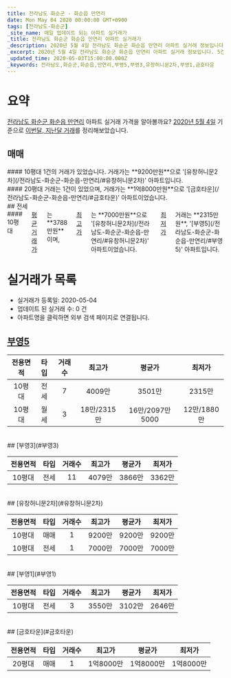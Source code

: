 ```yaml
---
title: 전라남도 화순군 - 화순읍 만연리
date: Mon May 04 2020 00:00:00 GMT+0900
tags: [전라남도-화순군]
_site_name: 매일 업데이트 되는 아파트 실거래가
_title: 전라남도 화순군 화순읍 만연리 아파트 실거래가
_description: 2020년 5월 4일 전라남도 화순군 화순읍 만연리 아파트 실거래 정보입니다. 5건 아파트 정보가 있습니다.
_excerpt: 2020년 5월 4일 전라남도 화순군 화순읍 만연리 아파트 실거래 정보입니다. 5건 아파트 정보가 있습니다.
_updated_time: 2020-05-03T15:00:00.000Z
_keywords: 전라남도,화순군,화순읍,만연리,부영5,부영3,유창허니문2차,부영1,금호타운
---
```





# 요약
<ins>전라남도 화순군 화순읍 만연리</ins> 아파트 실거래 가격을 알아볼까요? <ins>2020년 5월 4일</ins> 기준으로 <ins>이번달, 지난달 거래</ins>를 정리해보았습니다.

## 매매
<div class="container">
<div class="six columns" markdown="1">
#### 10평대
1건의 거래가 있었습니다. 거래가는 **9200만원**으로 '[유창허니문2차](/전라남도-화순군-화순읍-만연리/#유창허니문2차)' 아파트입니다.
</div>
<div class="six columns" markdown="1">
#### 20평대
거래는 1건이 있었으며, 거래가는 **1억8000만원**으로 '[금호타운](/전라남도-화순군-화순읍-만연리/#금호타운)' 아파트이었습니다.
</div>
</div>
## 전세
<div class="container">
<div class="twelve columns" markdown="1">
#### 10평대
<ins>평균 거래가</ins>는 **3788만원**이며, <ins>최고가</ins>는 **7000만원**으로 '[유창허니문2차](/전라남도-화순군-화순읍-만연리/#유창허니문2차)' 아파트이었습니다. <ins>최저가</ins> 거래는 **2315만원**, '[부영5](/전라남도-화순군-화순읍-만연리/#부영5)' 아파트입니다.
</div>
</div>



# 실거래가 목록
- 실거래가 등록일: 2020-05-04
- 업데이트 된 실거래 수: 0 건
- 아파트명을 클릭하면 외부 검색 페이지로 연결됩니다.

## [부영5](#부영5)

|전용면적|타입|거래수|최고가|평균가|최저가|
|:---:|:---:|:---:|:---:|:---:|:---:|
|10평대|<span class="deal-type-2">전세</span>|7|4009만|3501만|2315만|
|10평대|<span class="deal-type-3">월세</span>|3|18만/2315만|16만/2097만5000|12만/1880만|

<br/>
## [부영3](#부영3)

|전용면적|타입|거래수|최고가|평균가|최저가|
|:---:|:---:|:---:|:---:|:---:|:---:|
|10평대|<span class="deal-type-2">전세</span>|11|4079만|3866만|3362만|

<br/>
## [유창허니문2차](#유창허니문2차)

|전용면적|타입|거래수|최고가|평균가|최저가|
|:---:|:---:|:---:|:---:|:---:|:---:|
|10평대|<span class="deal-type-1">매매</span>|1|9200만|9200만|9200만|
|10평대|<span class="deal-type-2">전세</span>|1|7000만|7000만|7000만|

<br/>
## [부영1](#부영1)

|전용면적|타입|거래수|최고가|평균가|최저가|
|:---:|:---:|:---:|:---:|:---:|:---:|
|10평대|<span class="deal-type-2">전세</span>|3|3550만|3102만|2646만|

<br/>
## [금호타운](#금호타운)

|전용면적|타입|거래수|최고가|평균가|최저가|
|:---:|:---:|:---:|:---:|:---:|:---:|
|20평대|<span class="deal-type-1">매매</span>|1|1억8000만|1억8000만|1억8000만|

<br/>



